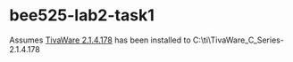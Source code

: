 # bee525-lab2-task1

Assumes [TivaWare 2.1.4.178](http://www.ti.com/tool/SW-TM4C) has been installed to C:\ti\TivaWare_C_Series-2.1.4.178